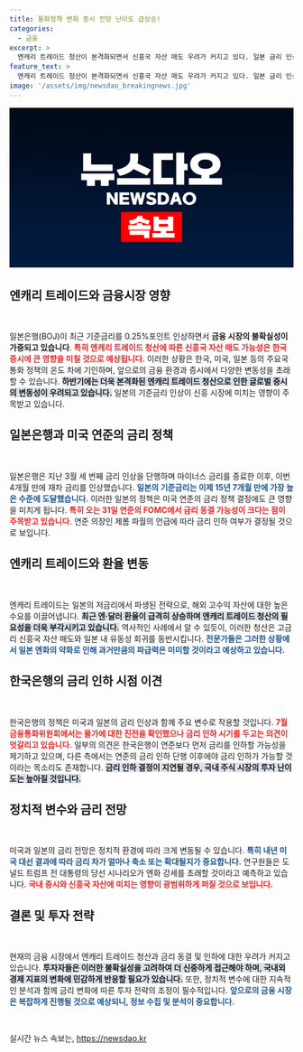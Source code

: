 ```yaml
---
title: 통화정책 변화 증시 전망 난이도 급상승!
categories:
  - 금융
excerpt: >
  엔캐리 트레이드 청산이 본격화되면서 신흥국 자산 매도 우려가 커지고 있다. 일본 금리 인상과 미국 금리 동결 소식이 상대적인 불확실성을 높이며, 코스피와 금융 시장에 미치는 영향이 주목받고 있다.
feature_text: >
  엔캐리 트레이드 청산이 본격화되면서 신흥국 자산 매도 우려가 커지고 있다. 일본 금리 인상과 미국 금리 동결 소식이 상대적인 불확실성을 높이며, 코스피와 금융 시장에 미치는 영향이 주목받고 있다.
image: '/assets/img/newsdao_breakingnews.jpg'
---
```


<p><img src="/assets/img/newsdao_breakingnews.jpg" alt="ranknews 속보" /></p>

<h2 data-ke-size="size26">엔캐리 트레이드와 금융시장 영향</h2>

<p data-ke-size="size16">&nbsp;</p>

<p>일본은행(BOJ)이 최근 기준금리를 0.25%포인트 인상하면서 <strong>금융 시장의 불확실성이 가중되고 있습니다</strong>. <b><span style="color: #ee2323;">특히 엔캐리 트레이드 청산에 따른 신흥국 자산 매도 가능성은 한국 증시에 큰 영향을 미칠 것으로 예상됩니다.</span></b> 이러한 상황은 한국, 미국, 일본 등의 주요국 통화 정책의 온도 차에 기인하며, 앞으로의 금융 환경과 증시에서 다양한 변동성을 초래할 수 있습니다. <b><span style="background-color: #21538527;">하반기에는 더욱 본격화된 엔캐리 트레이드 청산으로 인한 글로벌 증시의 변동성이 우려되고 있습니다.</span></b> 일본의 기준금리 인상이 신흥 시장에 미치는 영향이 주목받고 있습니다. </p>

<h2 data-ke-size="size26">일본은행과 미국 연준의 금리 정책</h2>

<p data-ke-size="size16">&nbsp;</p>

<p>일본은행은 지난 3월 세 번째 금리 인상을 단행하며 마이너스 금리를 종료한 이후, 이번 4개월 만에 재차 금리를 인상했습니다. <b><span style="color: #1a5490;">일본의 기준금리는 이제 15년 7개월 만에 가장 높은 수준에 도달했습니다.</span></b> 이러한 일본의 정책은 미국 연준의 금리 정책 결정에도 큰 영향을 미치게 됩니다. <b><span style="color: #ee2323;">특히 오는 31일 연준의 FOMC에서 금리 동결 가능성이 크다는 점이 주목받고 있습니다.</span></b> 연준 의장인 제롬 파월의 언급에 따라 금리 인하 여부가 결정될 것으로 보입니다. </p>

<h2 data-ke-size="size26">엔캐리 트레이드와 환율 변동</h2>

<p data-ke-size="size16">&nbsp;</p>

<p>엔캐리 트레이드는 일본의 저금리에서 파생된 전략으로, 해외 고수익 자산에 대한 높은 수요를 이끌어냅니다. <b><span style="background-color: #21538527;">최근 엔·달러 환율이 급격히 상승하며 엔캐리 트레이드 청산의 필요성을 더욱 부각시키고 있습니다.</span></b> 역사적인 사례에서 알 수 있듯이, 이러한 청산은 고금리 신흥국 자산 매도와 일본 내 유동성 회귀를 동반시킵니다. <b><span style="color: #1a5490;">전문가들은 그러한 상황에서 일본 엔화의 약화로 인해 과거만큼의 파급력은 미미할 것이라고 예상하고 있습니다.</span></b></p>

<h2 data-ke-size="size26">한국은행의 금리 인하 시점 이견</h2>

<p data-ke-size="size16">&nbsp;</p>

<p>한국은행의 정책은 미국과 일본의 금리 인상과 함께 주요 변수로 작용할 것입니다. <b><span style="color: #ee2323;">7월 금융통화위원회에서는 물가에 대한 진전을 확인했으나 금리 인하 시기를 두고는 의견이 엇갈리고 있습니다.</span></b> 일부의 의견은 한국은행이 연준보다 먼저 금리를 인하할 가능성을 제기하고 있으며, 다른 측에서는 연준의 금리 인하 단행 이후에야 금리 인하가 가능할 것이라는 목소리도 존재합니다. <b><span style="background-color: #21538527;">금리 인하 결정이 지연될 경우, 국내 주식 시장의 투자 난이도는 높아질 것입니다.</span></b></p>

<h2 data-ke-size="size26">정치적 변수와 금리 전망</h2>

<p data-ke-size="size16">&nbsp;</p>

<p>미국과 일본의 금리 전망은 정치적 환경에 따라 크게 변동될 수 있습니다. <b><span style="color: #1a5490;">특히 내년 미국 대선 결과에 따라 금리 차가 얼마나 축소 또는 확대될지가 중요합니다.</span></b> 연구원들은 도널드 트럼프 전 대통령의 당선 시나리오가 엔화 강세를 초래할 것이라고 예측하고 있습니다. <b><span style="color: #ee2323;">국내 증시와 신흥국 자산에 미치는 영향이 광범위하게 퍼질 것으로 보입니다.</span></b> </p>

<h2 data-ke-size="size26">결론 및 투자 전략</h2>

<p data-ke-size="size16">&nbsp;</p>

<p>현재의 금융 시장에서 엔캐리 트레이드 청산과 금리 동결 및 인하에 대한 우려가 커지고 있습니다. <b><span style="background-color: #21538527;">투자자들은 이러한 불확실성을 고려하여 더 신중하게 접근해야 하며, 국내외 경제 지표의 변화에 민감하게 반응할 필요가 있습니다.</span></b> 또한, 정치적 변수에 대한 지속적인 분석과 함께 금리 변화에 따른 투자 전략의 조정이 필수적입니다. <b><span style="color: #1a5490;">앞으로의 금융 시장은 복잡하게 진행될 것으로 예상되니, 정보 수집 및 분석이 중요합니다.</span></b> </p>

<p data-ke-size="size16">&nbsp;</p>
실시간 뉴스 속보는, <a href="https://newsdao.kr" rel="dofollow">https://newsdao.kr</a>



